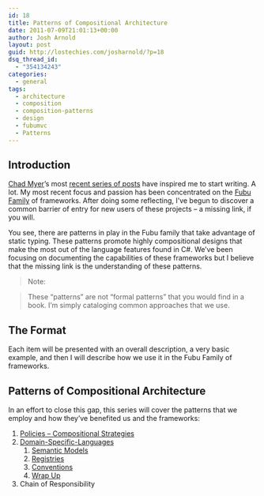 ```yaml
---
id: 18
title: Patterns of Compositional Architecture
date: 2011-07-09T21:01:13+00:00
author: Josh Arnold
layout: post
guid: http://lostechies.com/josharnold/?p=18
dsq_thread_id:
  - "354134243"
categories:
  - general
tags:
  - architecture
  - composition
  - composition-patterns
  - design
  - fubumvc
  - Patterns
---
```

## Introduction

[Chad Myer](http://lostechies.com/chadmyers)’s most [recent series of posts](http://lostechies.com/chadmyers/category/cool-stuff-in-fubu) have inspired me to start writing. A lot. My most recent focus and passion has been concentrated on the [Fubu Family](https://github.com/DarthFubuMVC) of frameworks. After doing some reflecting, I’ve begun to discover a common barrier of entry for new users of these projects – a missing link, if you will.

You see, there are patterns in play in the Fubu family that take advantage of static typing. These patterns promote highly compositional designs that make the most out of the language features found in C#. We’ve been focusing on documenting the capabilities of these frameworks but I believe that the missing link is the understanding of these patterns.

> Note:
  
> These &#8220;patterns&#8221; are not &#8220;formal patterns&#8221; that you would find in a book. I&#8217;m simply cataloging common approaches that we use.

## The Format

Each item will be presented with an overall description, a very basic example, and then I will describe how we use it in the Fubu Family of frameworks.

## Patterns of Compositional Architecture

In an effort to close this gap, this series will cover the patterns that we employ and how they’ve benefited us and the frameworks:

  1. [Policies – Compositional Strategies](http://lostechies.com/josharnold/2011/07/09/patterns-of-compositional-architecture-policies "Patterns of Compositional Architecture: Policies")
  2. [Domain-Specific-Languages](http://lostechies.com/josharnold/2011/07/11/patterns-of-compositional-architecture-domain-specific-languages/ "Domain Specific Languages") 
      1. [Semantic Models](http://lostechies.com/josharnold/2011/07/12/patterns-of-compositional-architecture-dsls-semantic-models/)
      2. [Registries](http://lostechies.com/josharnold/2011/07/12/patterns-of-compositional-architecture-dsls-registries/)
      3. [Conventions](http://lostechies.com/josharnold/2011/07/13/patterns-of-compositional-architecture-dsls-conventions/)
      4. [Wrap Up](http://lostechies.com/josharnold/2011/07/23/patterns-of-compositional-architecture-dsls-wrap-up/)
  3. Chain of Responsibility